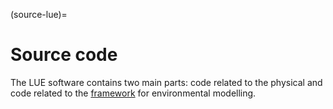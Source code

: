 (source-lue)=

# Source code

The LUE software contains two main parts: code related to the physical [](#source-lue-data-model) and code
related to the [framework](#source-lue-framework) for environmental modelling.
